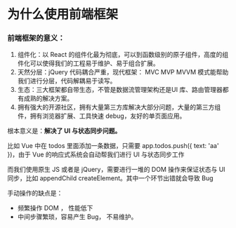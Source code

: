 # 为什么使用前端框架

### 前端框架的意义：

1. 组件化：以 React 的组件化最为彻底，可以到函数级别的原子组件，高度的组件化可以使得我们的工程易于维护、易于组合扩展。
2. 天然分层：jQuery 代码耦合严重，现代框架： MVC MVP MVVM 模式能帮助我们进行分层，代码解耦易于读写。
3. 生态：三大框架都自带生态，不管是数据流管理架构还是UI 库、路由管理器都有成熟的解决方案。
4. 拥有强大的开源社区，拥有大量第三方库解决大部分问题，大量的第三方组件，拥有浏览器扩展、工具快速 debug，友好的单页面应用。

根本意义是：**解决了 UI 与状态同步问题。**

比如 Vue 中在 todos 里面添加一条数据，只需要 app.todos.push({ text: 'aa' })，由于 Vue 的响应式系统会自动帮我们进行 UI 与状态同步工作

而我们使用原生 JS 或者是 jQuery，需要进行一堆的 DOM 操作来保证状态与 UI 同步，比如 appendChild createElement。其中一个环节出错就会导致 Bug

手动操作的缺点是：
- 频繁操作 DOM ， 性能低下
- 中间步骤繁琐，容易产生 Bug， 不易维护。